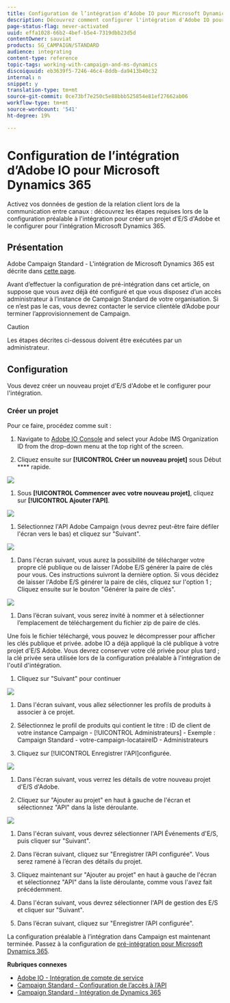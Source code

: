 ```yaml
---
title: Configuration de l’intégration d’Adobe IO pour Microsoft Dynamics 365
description: Découvrez comment configurer l'intégration d'Adobe IO pour Microsoft Dynamics 365.
page-status-flag: never-activated
uuid: effa1028-66b2-4bef-b5e4-7319dbb23d5d
contentOwner: sauviat
products: SG_CAMPAIGN/STANDARD
audience: integrating
content-type: reference
topic-tags: working-with-campaign-and-ms-dynamics
discoiquuid: eb3639f5-7246-46c4-8ddb-da9413b40c32
internal: n
snippet: y
translation-type: tm+mt
source-git-commit: 0ce73bf7e250c5e88bbb525854e81ef27662ab06
workflow-type: tm+mt
source-wordcount: '541'
ht-degree: 19%

---
```



# Configuration de l’intégration d’Adobe IO pour Microsoft Dynamics 365

Activez vos données de gestion de la relation client lors de la communication entre canaux : découvrez les étapes requises lors de la configuration préalable à l&#39;intégration pour créer un projet d&#39;E/S d&#39;Adobe et le configurer pour l&#39;intégration Microsoft Dynamics 365.

## Présentation

 Adobe Campaign Standard - L&#39;intégration de Microsoft Dynamics 365 est décrite dans [cette page](../../integrating/using/working-with-campaign-standard-and-microsoft-dynamics-365.md).

Avant d’effectuer la configuration de pré-intégration dans cet article, on suppose que vous avez déjà été configuré et que vous disposez d’un accès administrateur à l’instance de Campaign Standard de votre organisation.  Si ce n’est pas le cas, vous devrez contacter le service clientèle d’Adobe pour terminer l’approvisionnement de Campaign.

>[!CAUTION]
>
>Les étapes décrites ci-dessous doivent être exécutées par un administrateur.

## Configuration 

Vous devez créer un nouveau projet d&#39;E/S d&#39;Adobe et le configurer pour l&#39;intégration.

### Créer un projet

Pour ce faire, procédez comme suit :

1. Navigate to [Adobe IO Console](https://console.adobe.io/home#) and select your Adobe IMS Organization ID from the drop-down menu at the top right of the screen.

1. Cliquez ensuite sur **[!UICONTROL Créer un nouveau projet]** sous Début **** rapide.

![](assets/adobeIO1.png)

1. Sous **[!UICONTROL Commencer avec votre nouveau projet]**, cliquez sur **[!UICONTROL Ajouter l&#39;API]**.

![](assets/adobeIO2.png)

1. Sélectionnez l&#39;API Adobe Campaign (vous devrez peut-être faire défiler l&#39;écran vers le bas) et cliquez sur &quot;Suivant&quot;.

![](assets/adobeIO3.png)

1. Dans l&#39;écran suivant, vous aurez la possibilité de télécharger votre propre clé publique ou de laisser l&#39;Adobe E/S générer la paire de clés pour vous. Ces instructions suivront la dernière option. Si vous décidez de laisser l&#39;Adobe E/S générer la paire de clés, cliquez sur l&#39;option 1 ; Cliquez ensuite sur le bouton &quot;Générer la paire de clés&quot;.

![](assets/adobeIO4.png)

1. Dans l’écran suivant, vous serez invité à nommer et à sélectionner l’emplacement de téléchargement du fichier zip de paire de clés.

Une fois le fichier téléchargé, vous pouvez le décompresser pour afficher les clés publique et privée. adobe IO a déjà appliqué la clé publique à votre projet d&#39;E/S Adobe. Vous devrez conserver votre clé privée pour plus tard ; la clé privée sera utilisée lors de la configuration préalable à l&#39;intégration de l&#39;outil d&#39;intégration.

1. Cliquez sur &quot;Suivant&quot; pour continuer

![](assets/adobeIO5.png)

1. Dans l&#39;écran suivant, vous allez sélectionner les profils de produits à associer à ce projet.

1. Sélectionnez le profil de produits qui contient le titre : ID de client de votre instance Campaign - [!UICONTROL Administrateurs] - Exemple : Campaign Standard - votre-campaign-locataireID - Administrateurs

1. Cliquez sur [!UICONTROL Enregistrer l&#39;API]configurée.

![](assets/adobeIO6.png)

1. Dans l&#39;écran suivant, vous verrez les détails de votre nouveau projet d&#39;E/S d&#39;Adobe.

1. Cliquez sur &quot;Ajouter au projet&quot; en haut à gauche de l&#39;écran et sélectionnez &quot;API&quot; dans la liste déroulante.

![](assets/adobeIO7.png)

1. Dans l&#39;écran suivant, vous devrez sélectionner l&#39;API Événements d&#39;E/S, puis cliquer sur &quot;Suivant&quot;.

1. Dans l’écran suivant, cliquez sur &quot;Enregistrer l’API configurée&quot;.  Vous serez ramené à l’écran des détails du projet.

1. Cliquez maintenant sur &quot;Ajouter au projet&quot; en haut à gauche de l&#39;écran et sélectionnez &quot;API&quot; dans la liste déroulante, comme vous l&#39;avez fait précédemment.

1. Dans l&#39;écran suivant, vous devrez sélectionner l&#39;API de gestion des E/S et cliquer sur &quot;Suivant&quot;.

1. Dans l’écran suivant, cliquez sur &quot;Enregistrer l’API configurée&quot;.

La configuration préalable à l’intégration dans Campaign est maintenant terminée.  Passez à la configuration de [pré-intégration pour Microsoft Dynamics 365](../../integrating/using/configure-microsoft-dynamics-365-for-campaign-integration.md).

**Rubriques connexes**

* [Adobe IO - Intégration de compte de service](https://www.adobe.io/authentication/auth-methods.html#!AdobeDocs/adobeio-auth/master/AuthenticationOverview/ServiceAccountIntegration.md)
* [Campaign Standard - Configuration de l’accès à l’API](../../api/using/setting-up-api-access.md)
* [Campaign Standard - Intégration de Dynamics 365](../../integrating/using/configure-microsoft-dynamics-365-for-campaign-integration.md)